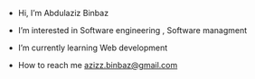 -  Hi, I’m Abdulaziz Binbaz
 
-  I’m interested in Software engineering , Software managment 
 
-  I’m currently learning Web development

-  How to reach me azizz.binbaz@gmail.com


